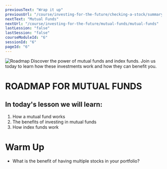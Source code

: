 ```yaml
---
previousText: "Wrap it up"
previousUrl: "/course/investing-for-the-future/checking-a-stock/summary"
nextText: "Mutual Funds"
nextUrl: "/course/investing-for-the-future/mutual-funds/mutual-funds"
lastLession: "false"
lastSession: "false"
courseModuleId: "6"
sessionId: "6"
pageId: "6"
---
```



![Roadmap](/assets/img/roadmap.png)
<sparkle-character-intro class="shift-up-overlap" position="right" character="yuna">
Discover the power of mutual funds and index funds. Join us today to learn how these investments work and how they can benefit you.</sparkle-character-intro>

# ROADMAP FOR MUTUAL FUNDS
## In today's lesson we will learn:
1. How a mutual fund works
2. The benefits of investing in mutual funds
3. How index funds work

# Warm Up
- What is the benefit of having multiple stocks in your portfolio?

